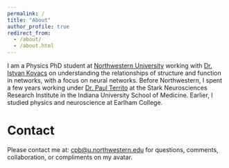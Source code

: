 ```yaml
---
permalink: /
title: "About"
author_profile: true
redirect_from: 
  - /about/
  - /about.html
---
```


I am a Physics PhD student at [Northwestern University](https://physics.northwestern.edu/) working with [Dr. Istvan Kovacs](https://sites.northwestern.edu/kovacslab/) on understanding the relationships of structure and function in networks, with a focus on neural networks. Before Northwestern, I spent a few years working under [Dr. Paul Territo](https://medicine.iu.edu/faculty/6529/territo-paul) at the Stark Neurosciences Research Institute in the Indiana University School of Medicine. Earlier, I studied physics and neuroscience at Earlham College.

Contact 
======
Please contact me at: cpb@u.northwestern.edu for questions, comments, collaboration, or compliments on my avatar.